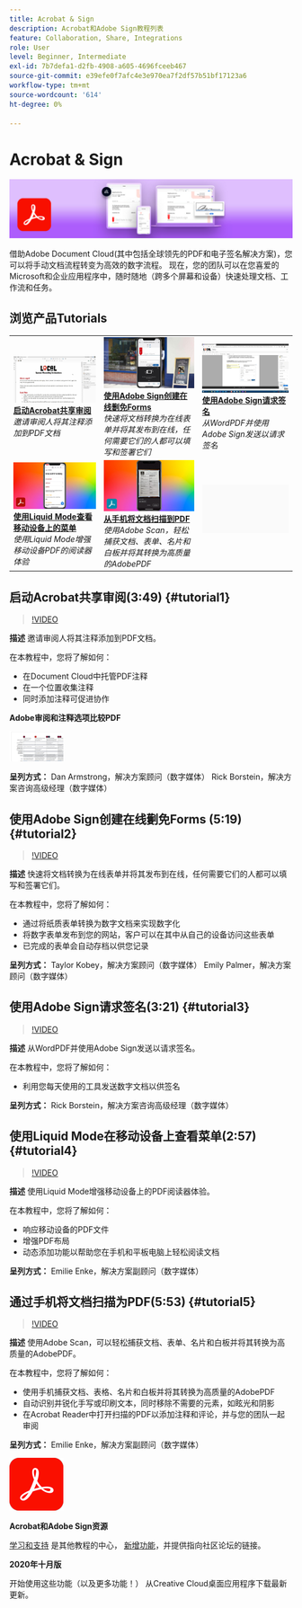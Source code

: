 ```yaml
---
title: Acrobat & Sign
description: Acrobat和Adobe Sign教程列表
feature: Collaboration, Share, Integrations
role: User
level: Beginner, Intermediate
exl-id: 7b7defa1-d2fb-4908-a605-4696fceeb467
source-git-commit: e39efe0f7afc4e3e970ea7f2df57b51bf17123a6
workflow-type: tm+mt
source-wordcount: '614'
ht-degree: 0%

---
```


# Acrobat &amp; Sign

![教程主图](../assets/DC.jpg)

借助Adobe Document Cloud(其中包括全球领先的PDF和电子签名解决方案)，您可以将手动文档流程转变为高效的数字流程。 现在，您的团队可以在您喜爱的Microsoft和企业应用程序中，随时随地（跨多个屏幕和设备）快速处理文档、工作流和任务。

## 浏览产品Tutorials

<table style="table-layout:fixed">
<tr>
 <td>
   <a href="acrobat-sign.md#tutorial1">
      <img alt="启动Acrobat共享审阅" src="../assets/acrobat_sharedreview_armstrong.jpg" />
   </a>
    <div>
   <a href="acrobat-sign.md#tutorial1"><strong>启动Acrobat共享审阅</strong></a>
    </div>
    <em>邀请审阅人将其注释添加到PDF文档</em>
    <br>
  </td>
  <td>
    <a href="acrobat-sign.md#tutorial2">
        <img alt="使用Adobe Sign创建在线劐免Forms" src="../assets/sign_webforms_palmer-kobey_thumbnail.jpg" />
    </a>
    <div>
    <a href="acrobat-sign.md#tutorial2"><strong>使用Adobe Sign创建在线劐免Forms</strong></a>
    </div>
    <em>快速将文档转换为在线表单并将其发布到在线，任何需要它们的人都可以填写和签署它们</em>
    <br>
  </td>
  <td>
   <a href="acrobat-sign.md#tutorial3">
      <img alt="使用Adobe Sign请求签名" src="../assets/sign_request-signature_borstein_thumbnail.jpg" />
   </a>
    <div>
    <a href="acrobat-sign.md#tutorial3"><strong>使用Adobe Sign请求签名</strong></a>
    </div>
    <em>从WordPDF并使用Adobe Sign发送以请求签名</em>
    <br>
  </td>
</tr>
<tr>
 <td>
   <a href="acrobat-sign.md#tutorial4">
      <img alt="使用Liquid Mode查看移动设备上的菜单" src="../assets/acrobat_liquidmode_enke_thumbnail.jpg" />
   </a>
    <div>
   <a href="acrobat-sign.md#tutorial4"><strong>使用Liquid Mode查看移动设备上的菜单</strong></a>
    </div>
    <em>使用Liquid Mode增强移动设备PDF的阅读器体验</em>
    <br>
  </td>
  <td>
    <a href="acrobat-sign.md#tutorial5">
        <img alt="从手机将文档扫描到PDF" src="../assets/acrobat_scan_enke.jpg" />
    </a>
    <div>
    <a href="acrobat-sign.md#tutorial5"><strong>从手机将文档扫描到PDF</strong></a>
    </div>
    <em>使用Adobe Scan，轻松捕获文档、表单、名片和白板并将其转换为高质量的AdobePDF</em>
    <br>
  </td>
  <td>
    <img alt="间隔物" src="../assets/Gray_thumbnail.png" />
    <div>
    <br>
  </td>
</tr>
</table>

## 启动Acrobat共享审阅(3:49) {#tutorial1}

>[!VIDEO](https://video.tv.adobe.com/v/326777?hidetitle=true)

**描述**
邀请审阅人将其注释添加到PDF文档。

在本教程中，您将了解如何：
* 在Document Cloud中托管PDF注释
* 在一个位置收集注释
* 同时添加注释可促进协作

**Adobe审阅和注释选项比较PDF**

[![比较图像](../assets/ComparisonPDF_thumbnail_96.png)](../assets/Adobe_Review_and_Comment_Comparisons.pdf)

**呈列方式：**
Dan Armstrong，解决方案顾问（数字媒体） Rick Borstein，解决方案咨询高级经理（数字媒体）

## 使用Adobe Sign创建在线劐免Forms (5:19) {#tutorial2}

>[!VIDEO](https://video.tv.adobe.com/v/326776?hidetitle=true)

**描述**
快速将文档转换为在线表单并将其发布到在线，任何需要它们的人都可以填写和签署它们。

在本教程中，您将了解如何：
* 通过将纸质表单转换为数字文档来实现数字化
* 将数字表单发布到您的网站，客户可以在其中从自己的设备访问这些表单
* 已完成的表单会自动存档以供您记录

**呈列方式：**
Taylor Kobey，解决方案顾问（数字媒体） Emily Palmer，解决方案顾问（数字媒体）

## 使用Adobe Sign请求签名(3:21) {#tutorial3}

>[!VIDEO](https://video.tv.adobe.com/v/326801?hidetitle=true)

**描述**
从WordPDF并使用Adobe Sign发送以请求签名。

在本教程中，您将了解如何：
* 利用您每天使用的工具发送数字文档以供签名

**呈列方式：**
Rick Borstein，解决方案咨询高级经理（数字媒体）

## 使用Liquid Mode在移动设备上查看菜单(2:57) {#tutorial4}

>[!VIDEO](https://video.tv.adobe.com/v/327093?hidetitle=true)

**描述**
使用Liquid Mode增强移动设备上的PDF阅读器体验。

在本教程中，您将了解如何：
* 响应移动设备的PDF文件
* 增强PDF布局
* 动态添加功能以帮助您在手机和平板电脑上轻松阅读文档

**呈列方式：**
Emilie Enke，解决方案副顾问（数字媒体）

## 通过手机将文档扫描为PDF(5:53) {#tutorial5}

>[!VIDEO](https://video.tv.adobe.com/v/327094?hidetitle=true)

**描述**
使用Adobe Scan，可以轻松捕获文档、表单、名片和白板并将其转换为高质量的AdobePDF。

在本教程中，您将了解如何：
* 使用手机捕获文档、表格、名片和白板并将其转换为高质量的AdobePDF
* 自动识别并锐化手写或印刷文本，同时移除不需要的元素，如眩光和阴影
* 在Acrobat Reader中打开扫描的PDF以添加注释和评论，并与您的团队一起审阅

**呈列方式：**
Emilie Enke，解决方案副顾问（数字媒体）

![dc徽标](../assets/Doc-Cloud-256.png)

**Acrobat和Adobe Sign资源**

[学习和支持](https://helpx.adobe.com/support/document-cloud.html) 是其他教程的中心， [新增功能](https://helpx.adobe.com/acrobat/using/whats-new.html)，并提供指向社区论坛的链接。

**2020年十月版**

开始使用这些功能（以及更多功能！） 从Creative Cloud桌面应用程序下载最新更新。
